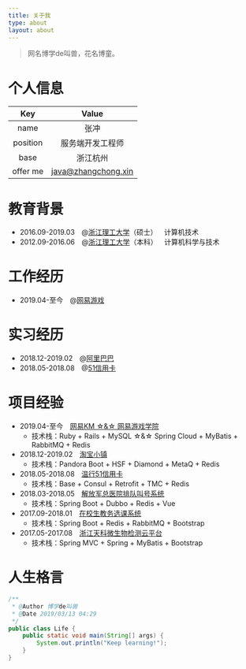 ```yaml
---
title: 关于我
type: about
layout: about
---
```


> 网名博学de叫兽，花名博童。

# 个人信息
 Key       |  Value
 :--------:|:--------------------:
 name      |  张冲
 position  |  服务端开发工程师
 base      |  浙江杭州
 offer me  |  java@zhangchong.xin

# 教育背景
- 2016.09-2019.03&emsp;@[浙江理工大学](http://www.zstu.edu.cn)（硕士）&emsp;计算机技术
- 2012.09-2016.06&emsp;@[浙江理工大学](http://www.zstu.edu.cn)（本科）&emsp;计算机科学与技术

# 工作经历
- 2019.04-至今&emsp;@[网易游戏](http://game.163.com)

# 实习经历
- 2018.12-2019.02&emsp;@[阿里巴巴](https://www.alibabagroup.com/cn/global/home)
- 2018.05-2018.08&emsp;@[51信用卡](https://www.u51.com)

# 项目经验
- 2019.04-至今&emsp;[网易KM ☆&☆ 网易游戏学院](http://game.academy.163.com)
	- 技术栈：Ruby + Rails + MySQL ☆&☆ Spring Cloud + MyBatis + RabbitMQ + Redis
- 2018.12-2019.02&emsp;[淘宝小镇](https://taobao.yuntrial.com)
	- 技术栈：Pandora Boot + HSF + Diamond + MetaQ + Redis
- 2018.05-2018.08&emsp;[温行51信用卡](https://www.u51.com/credit/kaku/1876014.html)
	- 技术栈：Base + Consul + Retrofit + TMC + Redis
- 2018.03-2018.05&emsp;[解放军总医院排队叫号系统](http://www.301hospital.mil.cn)
	- 技术栈：Spring Boot + Dubbo + Redis + Vue
- 2017.09-2018.01&emsp;[在校生教务选课系统](http://www.chung.xin)
	- 技术栈：Spring Boot + Redis + RabbitMQ + Bootstrap
- 2017.05-2017.08&emsp;[浙江天科微生物检测云平台](http://www.tkgeneclub.com)
	- 技术栈：Spring MVC + Spring + MyBatis + Bootstrap

# 人生格言
```java
/**
 * @Author 博学de叫兽
 * @Date 2019/03/13 04:29
 */
public class Life {
    public static void main(String[] args) {
        System.out.println("Keep learning!");
    }
}
```

